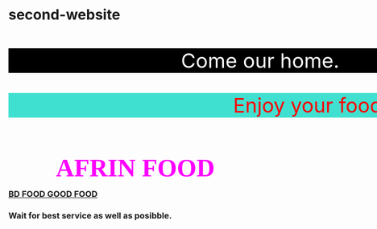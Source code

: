 # second-website
<html lang="en">
<head>
<title>Afrin Food Resturent</title>
<style>
.design{
    color: white;
    font-size: 40px;
    background-color: black;
    background-position-y: center;
    background-position-x: center;
    text-align: center;
    width: 1000px;
    margin-top: 50px;
  
} 
#design-2{
    color: red;
    background-color: turquoise;
    text-align: center;
    width: 1200px;
    margin-top: 0px;
}
#owner{
    color: magenta;
    font-family: 'Times New Roman', Times, serif;
    text-align: center;
    margin-top: 100px;
    font: bold;
    font-size: 50px;
    line-height: 0%;
    
}

#tittle{
    color: black;
    text-align: center;
    font:400;
    line-height: 0%;
    word-spacing: 10px;

}

#tittle-2{
    color: red;
   
}

img{
    width: 500px;
    height: 400px;
    margin-left: 10px;
    margin-right: 10px;
    
}

#text{
    color: black;
    text-align: center;
    font-size: 30px;
    border: 5px solid red;
    height: 50px;
    margin-top: 100px;
    margin-right: 400px;
    margin-left: 400px;
}
</style>
</head>

<body>
    <p class="design">Come our home.</p>
    <p class="design" id="design-2">Enjoy your food.</p>
    <h2 id="owner">AFRIN FOOD</h2>
    <h3 id="tittle"><u>BD FOOD <span id="tittle-2">GOOD FOOD</span></u></h3>
    <h3 id="text">Wait for best service as well as posibble.</h3>
    <img src="https://images.pexels.com/photos/3756523/pexels-photo-3756523.jpeg?auto=compress&cs=tinysrgb&dpr=1&w=500" alt="">
    <img src="https://images.pexels.com/photos/1391487/pexels-photo-1391487.jpeg?auto=compress&cs=tinysrgb&dpr=1&w=500" alt="">
</body>
</html>